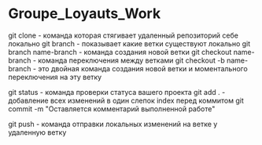 # Groupe_Loyauts_Work

git clone - команда которая стягивает удаленный репозиторий себе локально
git branch - показывает какие ветки существуют локально
git branch name-branch - команда создания новой ветки
git checkout name-branch - команда переключения между ветками
git checkout -b name-branch - это двойная команда создания новой ветки и моментального переключения на эту ветку

git status - команда проверки статуса вашего проекта
git add . - добавление всех изменений в один слепок index перед коммитом
git commit -m "Оставляется комментарий выполненной работе"


git push - команда отправки локальных изменений на ветке у удаленную ветку